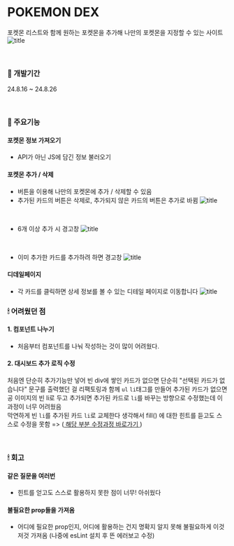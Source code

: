 # POKEMON DEX

포켓몬 리스트와 함께 원하는 포켓몬을 추가해 나만의 포켓몬을 지정할 수 있는 사이트
![title](https://github.com/user-attachments/assets/654c4635-f769-4da8-bd2b-d2a7d8f12df4)

<BR>

### 📆 개발기간

24.8.16 ~ 24.8.26

<BR>

### 📑 주요기능

#### 포켓몬 정보 가져오기

- API가 아닌 JS에 담긴 정보 불러오기

#### 포켓몬 추가 / 삭제

- 버튼을 이용해 나만의 포켓몬에 추가 / 삭제할 수 있음
- 추가된 카드의 버튼은 삭제로, 추가되지 않은 카드의 버튼은 추가로 바뀜
  ![title](https://github.com/user-attachments/assets/e5663f3c-ad93-41e3-bb01-9d7c0bdbaa45)

<br>

- 6개 이상 추가 시 경고창
  ![title](https://github.com/user-attachments/assets/077c2afc-1c50-4eef-b945-4c5fe18335e0)

<br>

- 이미 추가한 카드를 추가하려 하면 경고창
  ![title](https://github.com/user-attachments/assets/5d40d90d-c690-4332-9498-7a20a83ce432)

#### 디데일페이지

- 각 카드를 클릭하면 상세 정보를 볼 수 있는 디테일 페이지로 이동합니다
  ![title](https://github.com/user-attachments/assets/d503591a-4b70-4456-8820-826a38245166)

### 🕯 어려웠던 점

#### 1. 컴포넌트 나누기

- 처음부터 컴포넌트를 나눠 작성하는 것이 많이 어려웠다.

#### 2. 대시보드 추가 로직 수정

처음엔 단순히 추가기능만 넣어 빈 div에 쌓인 카드가 없으면 단순히 "선택된 카드가 없습니다" 문구를 출력했던 걸 리팩토링과 함께 `ul` `li`태그를 만들어 추가된 카드가 없으면 공 이미지의 빈 li로 두고 추가되면 추가된 카드로 `li`를 바꾸는 방향으로 수정했는데 이 과정이 너무 어려웠음<br>
막연하게 빈 `li`를 추가된 카드 `li`로 교체한다 생각해서 fill() 에 대한 힌트를 듣고도 스스로 수정을 못함
=>
([ 해당 부분 수정과정 바로가기 ](https://playhong.tistory.com/31))

<br>

### 🕯 회고

#### 같은 질문을 여러번

- 힌트를 얻고도 스스로 활용하지 못한 점이 너무! 아쉬웠다

#### 불필요한 prop들을 가져옴

- 어디에 필요한 prop인지, 어디에 활용하는 건지 명확지 알지 못해 불필요하게 이것저것 가져옴 (나중에 esLint 설치 후 뜬 에러보고 수정)

